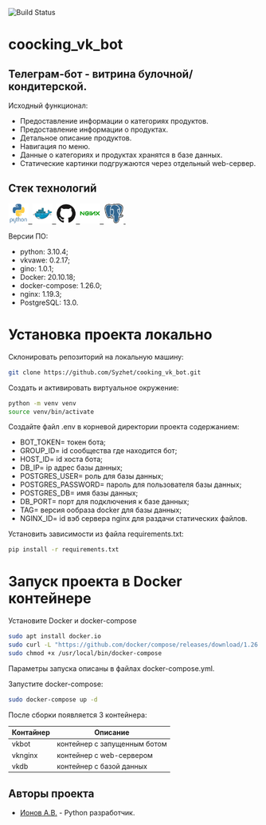 ![Build Status](https://github.com/Syzhet/cooking_vk_bot/actions/workflows/coockingvkbot.yml/badge.svg)


# coocking_vk_bot

## Телеграм-бот - витрина булочной/кондитерской.

Исходный функционал:
- Предоставление информации о категориях продуктов.
- Предоставление информации о продуктах.
- Детальное описание продуктов.
- Навигация по меню.
- Данные о категориях и продуктах хранятся в базе данных.
- Статические картинки подгружаются через отдельный web-сервер.


## Стек технологий 

<div>
  <a href="https://www.python.org/">
    <img src="https://github.com/devicons/devicon/blob/master/icons/python/python-original-wordmark.svg" title="Python" alt="Python" width="40" height="40"/>&nbsp;
  </a>
  <a href ="https://www.docker.com/">
    <img src="https://github.com/devicons/devicon/blob/master/icons/docker/docker-original.svg" title="Docker" alt="Docker" width="40" height="40"/>&nbsp;
  </a>
  <a href="https://github.com/">
    <img src="https://github.com/devicons/devicon/blob/master/icons/github/github-original.svg" title="GitHub" alt="GitHub" width="40" height="40"/>&nbsp;
  </a>
  <a href="https://nginx.org/">
    <img src="https://github.com/devicons/devicon/blob/master/icons/nginx/nginx-original.svg" title="GitHub" alt="GitHub" width="40" height="40"/>&nbsp;
  </a>
  <a href="https://www.postgresql.org/">
    <img src="https://github.com/devicons/devicon/blob/master/icons/postgresql/postgresql-original.svg" title="GitHub" alt="GitHub" width="40" height="40"/>&nbsp;
  </a>  
</div>

Версии ПО:

- python: 3.10.4;
- vkvawe: 0.2.17;
- gino: 1.0.1;
- Docker: 20.10.18;
- docker-compose: 1.26.0;
- nginx: 1.19.3;
- PostgreSQL: 13.0.


# Установка проекта локально
Склонировать репозиторий на локальную машину:
```sh
git clone https://github.com/Syzhet/cooking_vk_bot.git
```
Cоздать и активировать виртуальное окружение:
```sh
python -m venv venv
source venv/bin/activate
```
Cоздайте файл .env в корневой директории проекта содержанием:
- BOT_TOKEN= токен бота;
- GROUP_ID= id сообщества где находится бот;
- HOST_ID= id хоста бота;
- DB_IP= ip адрес базы данных;
- POSTGRES_USER= роль для базы данных;
- POSTGRES_PASSWORD= пароль для пользователя базы данных;
- POSTGRES_DB= имя базы данных;
- DB_PORT= порт для подключения к базе данных;
- TAG= версия ообраза docker для базы данных;
- NGINX_ID= id вэб сервера nginx для раздачи статических файлов.

Установить зависимости из файла requirements.txt:
```sh
pip install -r requirements.txt
```


# Запуск проекта в Docker контейнере
Установите Docker и docker-compose
```sh
sudo apt install docker.io 
sudo curl -L "https://github.com/docker/compose/releases/download/1.26.0/docker-compose-$(uname -s)-$(uname -m)" -o /usr/local/bin/docker-compose
sudo chmod +x /usr/local/bin/docker-compose
```
Параметры запуска описаны в файлах docker-compose.yml.

Запустите docker-compose:
```sh
sudo docker-compose up -d
```

После сборки появляется 3 контейнера:

| Контайнер | Описание |
| ------ | ------ |
| vkbot | контейнер с запущенным ботом |
| vknginx | контейнер с web-сервером |
| vkdb | контейнер с базой данных |


## Авторы проекта

- [Ионов А.В.](https://github.com/Syzhet) - Python разработчик.